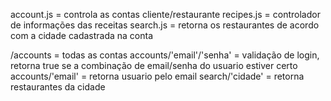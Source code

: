 account.js  = controla as contas cliente/restaurante
recipes.js = controlador de informações das receitas
search.js = retorna os restaurantes de acordo com a cidade cadastrada na conta

/accounts = todas as contas
accounts/'email'/'senha' = validação de login, retorna true se a combinação de email/senha do usuario estiver certo
accounts/'email' = retorna usuario pelo email
search/'cidade'  = retorna restaurantes da cidade
